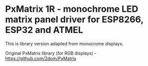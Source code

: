# PxMatrix 1R - monochrome LED matrix panel driver for ESP8266, ESP32 and ATMEL

This is library version adapted from monocrome displays.

Original PxMatrix library (for RGB displays) - https://github.com/2dom/PxMatrix
